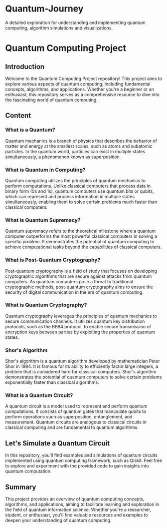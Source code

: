 # Quantum-Journey
A detailed exploration for understanding and implementing quantum computing, algorithm simulations and visualizations.

# Quantum Computing Project

## Introduction
Welcome to the Quantum Computing Project repository! This project aims to explore various aspects of quantum computing, including fundamental concepts, algorithms, and applications. Whether you're a beginner or an enthusiast, this repository serves as a comprehensive resource to dive into the fascinating world of quantum computing.

## Content

### What is a Quantum?
Quantum mechanics is a branch of physics that describes the behavior of matter and energy at the smallest scales, such as atoms and subatomic particles. In the quantum world, particles can exist in multiple states simultaneously, a phenomenon known as superposition.

### What is Quantum in Computing?
Quantum computing utilizes the principles of quantum mechanics to perform computations. Unlike classical computers that process data in binary form (0s and 1s), quantum computers use quantum bits or qubits, which can represent and process information in multiple states simultaneously, enabling them to solve certain problems much faster than classical computers.

### What is Quantum Supremacy?
Quantum supremacy refers to the theoretical milestone where a quantum computer outperforms the most powerful classical computers in solving a specific problem. It demonstrates the potential of quantum computing to achieve computational tasks beyond the capabilities of classical computers.

### What is Post-Quantum Cryptography?
Post-quantum cryptography is a field of study that focuses on developing cryptographic algorithms that are secure against attacks from quantum computers. As quantum computers pose a threat to traditional cryptographic methods, post-quantum cryptography aims to ensure the security of digital communication in the era of quantum computing.

### What is Quantum Cryptography?
Quantum cryptography leverages the principles of quantum mechanics to secure communication channels. It utilizes quantum key distribution protocols, such as the BB84 protocol, to enable secure transmission of encryption keys between parties by exploiting the properties of quantum states.

### Shor's Algorithm
Shor's algorithm is a quantum algorithm developed by mathematician Peter Shor in 1994. It is famous for its ability to efficiently factor large integers, a problem that is considered hard for classical computers. Shor's algorithm demonstrates the potential of quantum computers to solve certain problems exponentially faster than classical algorithms.

### What is a Quantum Circuit?
A quantum circuit is a model used to represent and perform quantum computations. It consists of quantum gates that manipulate qubits to perform operations such as superposition, entanglement, and measurement. Quantum circuits are analogous to classical circuits in classical computing and are fundamental to quantum algorithms.

## Let's Simulate a Quantum Circuit
In this repository, you'll find examples and simulations of quantum circuits implemented using quantum computing framework, such as Qiskit. Feel free to explore and experiment with the provided code to gain insights into quantum computation.

## Summary
This project provides an overview of quantum computing concepts, algorithms, and applications, aiming to facilitate learning and exploration in the field of quantum information science. Whether you're a researcher, student, or enthusiast, you'll find valuable resources and examples to deepen your understanding of quantum computing.

